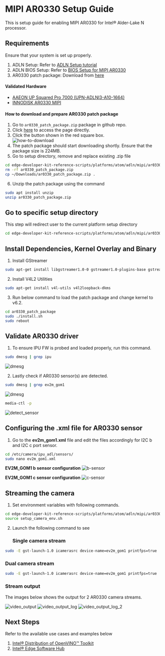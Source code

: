 # MIPI AR0330 Setup Guide

This is setup guide for enabling MIPI AR0330 for Intel® Alder-Lake N processor.

## Requirements

Ensure that your system is set up properly. 
1. ADLN Setup: Refer to [ADLN Setup tutorial](../../README.md)
2. ADLN BIOS Setup: Refer to [BIOS Setup for MIPI AR0330](./BIOS_README.md)
3. AR0330 patch package: Download from [here](./scripts/ar0330_patch_package.zip)

#### Validated Hardware
- [AAEON UP Squared Pro 7000 (UPN-ADLNI3-A10-1664)](https://www.aaeon.com/en/p/up-board-up-squared-pro-7000)
- [INNODISK AR0330 MIPI](https://www.innodisk.com/en/products/embedded-peripheral/camera-module/ev2m-gom1?utm_term=&utm_campaign=APAC_MY_%E5%8B%95%E6%85%8B&utm_source=google&utm_medium=cpc&hsa_acc=8641245898&hsa_cam=20935934317&hsa_grp=158650007178&hsa_ad=690098342344&hsa_src=g&hsa_tgt=dsa-1456167871416&hsa_kw=&hsa_mt=&hsa_net=adwords&hsa_ver=3&gad_source=1&gclid=CjwKCAjwooq3BhB3EiwAYqYoEsEDNjahwtGYD53C6F3jE09Q4AptYhpWV6cEmQaZgNbDkVfH_BYBuhoC6OsQAvD_BwE)

#### How to download and prepare AR0330 patch package

1. Go to `ar0330_patch_package.zip` package in github repo.
2. Click [here](./scripts/ar0330_patch_package.zip) to access the page directly.
3. Click the button shown in the red square box.<br />
![how-to-download](./images/how-to-download.png)<br />
4. The patch package should start downloading shortly. Ensure that the package size is 224MB.
5. Go to setup directory, remove and replace existing .zip file 

```bash
cd edge-developer-kit-reference-scripts/platforms/atom/adln/mipi/ar0330/scripts
rm -rf ar0330_patch_package.zip
cp ~/Downloads/ar0330_patch_package.zip .
```

6. Unzip the patch package using the command 

```bash
sudo apt install unzip
unzip ar0330_patch_package.zip
```

## Go to specific setup directory

This step will redirect user to the current platform setup directory

```bash
cd edge-developer-kit-reference-scripts/platforms/atom/adln/mipi/ar0330
```

## Install Dependencies, Kernel Overlay and Binary
1. Install GStreamer

```bash
sudo apt-get install libgstreamer1.0-0 gstreamer1.0-plugins-base gstreamer1.0-plugins-good gstreamer1.0-plugins-bad gstreamer1.0-plugins-ugly gstreamer1.0-libav gstreamer1.0-tools libgstreamer-plugins-base1.0-dev
```

2. Install V4L2 Utilities

```bash
sudo apt-get install v4l-utils v4l2loopback-dkms
```

3. Run below command to load the patch package and change kernel to v6.2.

```bash
cd ar0330_patch_package
sudo ./install.sh
sudo reboot
```

## Validate AR0330 driver
 
1. To ensure IPU FW is probed and loaded properly, run this command.

```bash
sudo dmesg | grep ipu
```
![dmesg](./images/dmesg-ipu.png)

2. Lastly check if AR0330 sensor(s) are detected.

```bash
sudo dmesg | grep ev2m_gom1
```
![dmesg](./images/dmesg-ev2m_gom1.png)
```bash
media-ctl -p
```
![detect_sensor](./images/media-ctl.png)

## Configuring the .xml file for AR0330 sensor
1. Go to the **ev2m_gom1.xml** file and edit the files accordingly for I2C b and I2C c port sensor. 

```bash
cd /etc/camera/ipu_adl/sensors/
sudo nano ev2m_gom1.xml
```

**EV2M_GOM1 b sensor configuration**
![b-sensor](./images/b-xml.png)

**EV2M_GOM1 c sensor configuration**
![c-sensor](./images/c-xml.png)


## Streaming the camera

1. Set environment variables with following commands.

```bash
cd edge-developer-kit-reference-scripts/platforms/atom/adln/mipi/ar0330/scripts
source setup_camera_env.sh
```

2. Launch the following command to see 
   ### Single camera stream

```bash
sudo -E gst-launch-1.0 icamerasrc device-name=ev2m_gom1 printfps=true ! video/x-raw,format=UYVY,width=1920,height=1080 ! videoconvert ! xvimagesink
```

   ### Dual camera stream
      
```bash
sudo -E gst-launch-1.0 icamerasrc device-name=ev2m_gom1 printfps=true ! video/x-raw,format=UYVY,width=1920,height=1080 ! videoconvert ! xvimagesink icamerasrc device-name=ev2m_gom1-2 printfps=true ! video/x-raw,format=UYVY,width=1920,height=1080 ! videoconvert ! xvimagesink
```

### Stream output
The images below shows the output for 2 AR0330 camera streams.

![video_output](./images/video-output.png)
![video_output_log](./images/output-1.png)
![video_output_log_2](./images/output-2.png)

## Next Steps

Refer to the available use cases and examples below

1. [Intel® Distribution of OpenVINO™ Toolkit](../../../usecases/openvino/README.md)
2. [Intel® Edge Software Hub](https://www.intel.com/content/www/us/en/developer/topic-technology/edge-5g/edge-solutions/overview.html) 

